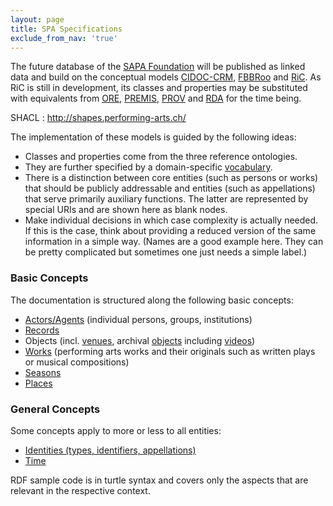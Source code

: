 ```yaml
---
layout: page
title: SPA Specifications
exclude_from_nav: 'true'
---
```


The future database of the [SAPA Foundation](https://www.sapa.swiss "Swiss Archive of the Performing Arts") will be published as linked data and build on the conceptual models [CIDOC-CRM](http://www.cidoc-crm.org), [FBBRoo](https://www.ifla.org/publications/node/11240) and [RiC](https://www.ica.org/en/egad-ric-conceptual-model "Records in Context"). As RiC is still in development, its classes and properties may be substituted with equivalents from [ORE](http://www.openarchives.org/ore/1.0/vocabulary), [PREMIS](http://id.loc.gov/ontologies/premis.html), [PROV](http://www.w3.org/TR/prov-overview/) and [RDA](http://www.rdaregistry.info) for the time being.

SHACL : http://shapes.performing-arts.ch/

The implementation of these models is guided by the following ideas:

* Classes and properties come from the three reference ontologies.
* They are further specified by a domain-specific [vocabulary](http://vocab.performing-arts.ch/).
* There is a distinction between core entities (such as persons or works) that should be publicly addressable and entities (such as appellations) that serve primarily auxiliary functions. The latter are represented by special URIs and are shown here as blank nodes.
* Make individual decisions in which case complexity is actually needed. If this is the case, think about providing a reduced version of the same information in a simple way. (Names are a good example here. They can be pretty complicated but sometimes one just needs a simple label.)

### Basic Concepts <a id="basic-concepts"></a>

The documentation is structured along the following basic concepts:

* [Actors/Agents](actors) (individual persons, groups, institutions)
* [Records](records)
* Objects (incl. [venues](venues), archival [objects](objects) including [videos](videos))
* [Works](works) (performing arts works and their originals such as written plays or musical compositions)
* [Seasons](seasons)
* [Places](places)

###  General Concepts <a id="general-concepts"></a>

Some concepts apply to more or less to all entities:

* [Identities (types, identifiers, appellations)](identities)
* [Time](time)

RDF sample code is in turtle syntax and covers only the aspects that are relevant in the respective context.
